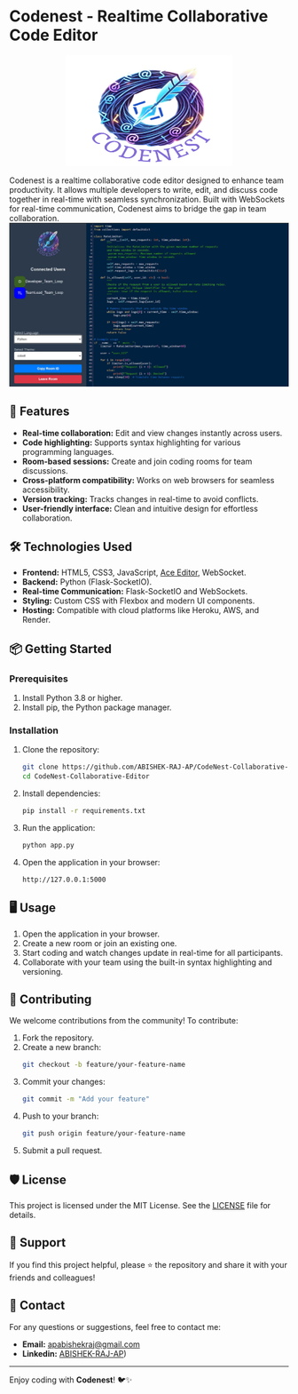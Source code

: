 # **Codenest - Realtime Collaborative Code Editor**

<p align="center">
  <img src="public/logo.png" alt="Codenest Logo" width="300" height="200">
</p>



Codenest is a realtime collaborative code editor designed to enhance team productivity. It allows multiple developers to write, edit, and discuss code together in real-time with seamless synchronization. Built with WebSockets for real-time communication, Codenest aims to bridge the gap in team collaboration.
 ![editor](preview1.jpg)
## 🚀 **Features**

- **Real-time collaboration:** Edit and view changes instantly across users.
- **Code highlighting:** Supports syntax highlighting for various programming languages.
- **Room-based sessions:** Create and join coding rooms for team discussions.
- **Cross-platform compatibility:** Works on web browsers for seamless accessibility.
- **Version tracking:** Tracks changes in real-time to avoid conflicts.
- **User-friendly interface:** Clean and intuitive design for effortless collaboration.

## 🛠️ **Technologies Used**

- **Frontend:** HTML5, CSS3, JavaScript, [Ace Editor](https://ace.c9.io/), WebSocket.
- **Backend:** Python (Flask-SocketIO).
- **Real-time Communication:** Flask-SocketIO and WebSockets.
- **Styling:** Custom CSS with Flexbox and modern UI components.
- **Hosting:** Compatible with cloud platforms like Heroku, AWS, and Render.

## 📦 **Getting Started**

### Prerequisites
1. Install Python 3.8 or higher.
2. Install pip, the Python package manager.

### Installation

1. Clone the repository:
   ```bash
   git clone https://github.com/ABISHEK-RAJ-AP/CodeNest-Collaborative-Editor.git
   cd CodeNest-Collaborative-Editor
   ```

2. Install dependencies:
   ```bash
   pip install -r requirements.txt
   ```

3. Run the application:
   ```bash
   python app.py
   ```

4. Open the application in your browser:
   ```
   http://127.0.0.1:5000
   ```
   
## 🖥️ **Usage**

1. Open the application in your browser.
2. Create a new room or join an existing one.
3. Start coding and watch changes update in real-time for all participants.
4. Collaborate with your team using the built-in syntax highlighting and versioning.

## 🤝 **Contributing**

We welcome contributions from the community! To contribute:

1. Fork the repository.
2. Create a new branch:
   ```bash
   git checkout -b feature/your-feature-name
   ```
3. Commit your changes:
   ```bash
   git commit -m "Add your feature"
   ```
4. Push to your branch:
   ```bash
   git push origin feature/your-feature-name
   ```
5. Submit a pull request.

## 🛡️ **License**

This project is licensed under the MIT License. See the [LICENSE](LICENSE) file for details.

## 🌟 **Support**

If you find this project helpful, please ⭐ the repository and share it with your friends and colleagues!

## 📧 **Contact**

For any questions or suggestions, feel free to contact me:

- **Email:** [apabishekraj@gmail.com](mailto:apabishekraj@gmail.com)
- **Linkedin:** [ABISHEK-RAJ-AP](https://www.linkedin.com/in/apabishekraj/))

---

Enjoy coding with **Codenest**! 🐦✨
